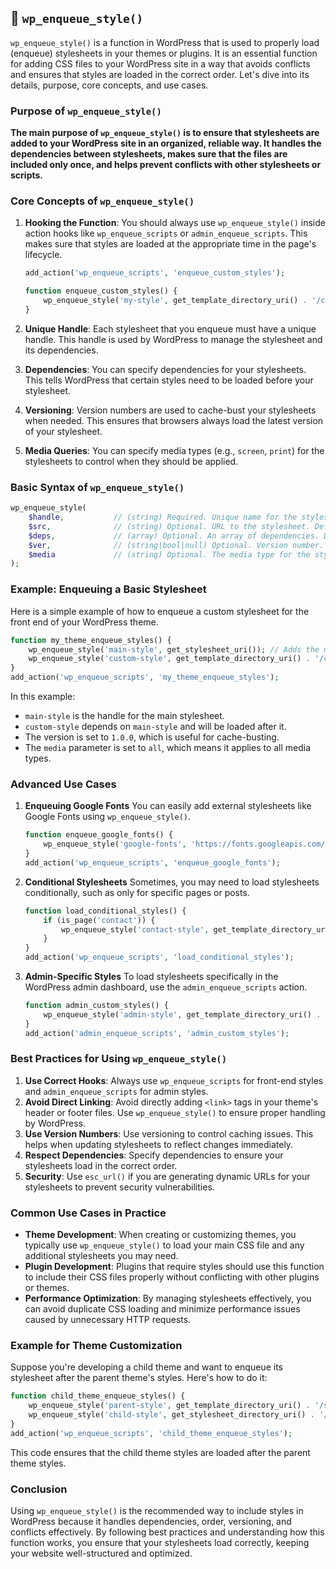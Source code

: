 ## 📌 `wp_enqueue_style()`

`wp_enqueue_style()` is a function in WordPress that is used to properly load (enqueue) stylesheets in your themes or plugins. It is an essential function for adding CSS files to your WordPress site in a way that avoids conflicts and ensures that styles are loaded in the correct order. Let's dive into its details, purpose, core concepts, and use cases.

### Purpose of `wp_enqueue_style()`
**The main purpose of `wp_enqueue_style()` is to ensure that stylesheets are added to your WordPress site in an organized, reliable way. It handles the dependencies between stylesheets, makes sure that the files are included only once, and helps prevent conflicts with other stylesheets or scripts.**

### Core Concepts of `wp_enqueue_style()`

1. **Hooking the Function**: 
   You should always use `wp_enqueue_style()` inside action hooks like `wp_enqueue_scripts` or `admin_enqueue_scripts`. This makes sure that styles are loaded at the appropriate time in the page's lifecycle.

   ```php
   add_action('wp_enqueue_scripts', 'enqueue_custom_styles');
   
   function enqueue_custom_styles() {
       wp_enqueue_style('my-style', get_template_directory_uri() . '/css/custom-style.css');
   }
   ```

2. **Unique Handle**:
   Each stylesheet that you enqueue must have a unique handle. This handle is used by WordPress to manage the stylesheet and its dependencies.

3. **Dependencies**:
   You can specify dependencies for your stylesheets. This tells WordPress that certain styles need to be loaded before your stylesheet.

4. **Versioning**:
   Version numbers are used to cache-bust your stylesheets when needed. This ensures that browsers always load the latest version of your stylesheet.

5. **Media Queries**:
   You can specify media types (e.g., `screen`, `print`) for the stylesheets to control when they should be applied.

### Basic Syntax of `wp_enqueue_style()`

```php
wp_enqueue_style( 
    $handle,           // (string) Required. Unique name for the stylesheet.
    $src,              // (string) Optional. URL to the stylesheet. Default is ''.
    $deps,             // (array) Optional. An array of dependencies. Default is an empty array.
    $ver,              // (string|bool|null) Optional. Version number. Default is false.
    $media             // (string) Optional. The media type for the stylesheet. Default is 'all'.
);
```

### Example: Enqueuing a Basic Stylesheet

Here is a simple example of how to enqueue a custom stylesheet for the front end of your WordPress theme.

```php
function my_theme_enqueue_styles() {
    wp_enqueue_style('main-style', get_stylesheet_uri()); // Adds the main style.css file
    wp_enqueue_style('custom-style', get_template_directory_uri() . '/css/custom-style.css', array('main-style'), '1.0.0', 'all');
}
add_action('wp_enqueue_scripts', 'my_theme_enqueue_styles');
```

In this example:
- `main-style` is the handle for the main stylesheet.
- `custom-style` depends on `main-style` and will be loaded after it.
- The version is set to `1.0.0`, which is useful for cache-busting.
- The `media` parameter is set to `all`, which means it applies to all media types.

### Advanced Use Cases

1. **Enqueuing Google Fonts**
   You can easily add external stylesheets like Google Fonts using `wp_enqueue_style()`.

   ```php
   function enqueue_google_fonts() {
       wp_enqueue_style('google-fonts', 'https://fonts.googleapis.com/css2?family=Open+Sans:wght@400;600&display=swap', false);
   }
   add_action('wp_enqueue_scripts', 'enqueue_google_fonts');
   ```

2. **Conditional Stylesheets**
   Sometimes, you may need to load stylesheets conditionally, such as only for specific pages or posts.

   ```php
   function load_conditional_styles() {
       if (is_page('contact')) {
           wp_enqueue_style('contact-style', get_template_directory_uri() . '/css/contact-style.css');
       }
   }
   add_action('wp_enqueue_scripts', 'load_conditional_styles');
   ```

3. **Admin-Specific Styles**
   To load stylesheets specifically in the WordPress admin dashboard, use the `admin_enqueue_scripts` action.

   ```php
   function admin_custom_styles() {
       wp_enqueue_style('admin-style', get_template_directory_uri() . '/css/admin-style.css');
   }
   add_action('admin_enqueue_scripts', 'admin_custom_styles');
   ```

### Best Practices for Using `wp_enqueue_style()`

1. **Use Correct Hooks**: Always use `wp_enqueue_scripts` for front-end styles and `admin_enqueue_scripts` for admin styles.
2. **Avoid Direct Linking**: Avoid directly adding `<link>` tags in your theme's header or footer files. Use `wp_enqueue_style()` to ensure proper handling by WordPress.
3. **Use Version Numbers**: Use versioning to control caching issues. This helps when updating stylesheets to reflect changes immediately.
4. **Respect Dependencies**: Specify dependencies to ensure your stylesheets load in the correct order.
5. **Security**: Use `esc_url()` if you are generating dynamic URLs for your stylesheets to prevent security vulnerabilities.

### Common Use Cases in Practice

- **Theme Development**: When creating or customizing themes, you typically use `wp_enqueue_style()` to load your main CSS file and any additional stylesheets you may need.
- **Plugin Development**: Plugins that require styles should use this function to include their CSS files properly without conflicting with other plugins or themes.
- **Performance Optimization**: By managing stylesheets effectively, you can avoid duplicate CSS loading and minimize performance issues caused by unnecessary HTTP requests.

### Example for Theme Customization

Suppose you're developing a child theme and want to enqueue its stylesheet after the parent theme's styles. Here's how to do it:

```php
function child_theme_enqueue_styles() {
    wp_enqueue_style('parent-style', get_template_directory_uri() . '/style.css');
    wp_enqueue_style('child-style', get_stylesheet_directory_uri() . '/style.css', array('parent-style'), wp_get_theme()->get('Version'));
}
add_action('wp_enqueue_scripts', 'child_theme_enqueue_styles');
```

This code ensures that the child theme styles are loaded after the parent theme styles.

### Conclusion

Using `wp_enqueue_style()` is the recommended way to include styles in WordPress because it handles dependencies, order, versioning, and conflicts effectively. By following best practices and understanding how this function works, you ensure that your stylesheets load correctly, keeping your website well-structured and optimized.